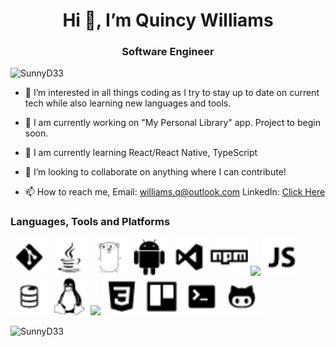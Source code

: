 <h1 align="center">Hi 👋, I’m Quincy Williams</h1>
<h3 align="center">Software Engineer</h3>

<p align="left"> <img src="https://komarev.com/ghpvc/?username=SunnyD33&style=flat" alt="SunnyD33"/> </p>

- 👀 I’m interested in  all things coding as I try to stay up to date on current tech while also learning new languages and tools.

- 🌱 I am currently working on "My Personal Library" app. Project to begin soon.
  
- 🧠 I am currently learning React/React Native, TypeScript
  
- 💞️ I’m looking to collaborate on anything where I can contribute!
  
- 📫 How to reach me, Email: williams.q@outlook.com LinkedIn: <a href="https://www.linkedin.com/in/quincy-williams-470261147" target="_blank" rel="noopener noreferrer">Click Here</a>

  <p align="left">
  </p>

<h3 align="left">Languages, Tools and Platforms</h3>
<p align="left"> <img src="https://github.com/vorillaz/devicons/blob/master/!PNG/git.png" width="60" height="60"/> <img src="https://github.com/vorillaz/devicons/blob/master/!PNG/java.png" width"60" height="60"/> <img src="https://github.com/vorillaz/devicons/blob/master/!PNG/go.png" width"60" height="60"/> <img src="https://github.com/vorillaz/devicons/blob/master/!PNG/android.png" width"60" height="60"/> <img src="https://github.com/vorillaz/devicons/blob/master/!PNG/visualstudio.png" width"60" height="60"/> <img src="https://github.com/vorillaz/devicons/blob/master/!PNG/npm.png" width"60" height="60"/> <img src="https://github.com/vorillaz/devicons/blob/master/!PNG/vim.png" width"60" height="60"/> <img src="https://github.com/vorillaz/devicons/blob/master/!PNG/javascript.png" width"60" height="60"/> <img src="https://github.com/vorillaz/devicons/blob/master/!PNG/firebase.png" width"60" height="60"/> <img src="https://github.com/vorillaz/devicons/blob/master/!PNG/linux.png" width"60" height="60"/> <img src="https://github.com/vorillaz/devicons/blob/master/!PNG/react.png" width"60" height="60"/> <img src="https://github.com/vorillaz/devicons/blob/master/!PNG/css3.png" width"60" height="60"/> <img src="https://github.com/vorillaz/devicons/blob/master/!PNG/trello.png" width"60" height="60"/> <img src="https://github.com/vorillaz/devicons/blob/master/!PNG/terminal.png" width"60" height="60"/> <img src="https://github.com/vorillaz/devicons/blob/master/!PNG/github_alt.png" width"60" height="60"/></p>

<p><img align="left" src="https://github-readme-stats.vercel.app/api/top-langs?username=SunnyD33&show_icons=true&locale=en&layout=compact" alt="SunnyD33" /></p>

<!---
SunnyD33/SunnyD33 is a ✨ special ✨ repository because its `README.md` (this file) appears on your GitHub profile.
You can click the Preview link to take a look at your changes.
--->
